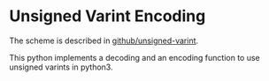 # Unsigned Varint Encoding

The scheme is described in [github/unsigned-varint](https://github.com/multiformats/unsigned-varint).

This python implements a decoding and an encoding function to use unsigned varints in python3.
